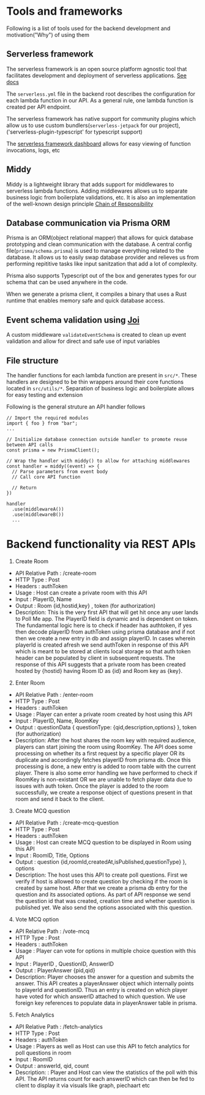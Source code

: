 # Tools and frameworks

Following is a list of tools used for the backend development and motivation("Why") of using them

## Serverless framework

The serverless framework is an open source platform agnostic tool that facilitates development and deployment of serverless applications. [See docs](https://www.serverless.com/framework/docs)

The `serverless.yml` file in the backend root describes the configuration for each lambda function in our API. As a general rule, one lambda function is created per API endpoint. 

The serverless framework has native support for community plugins which allow us to use custom bundlers(`serverless-jetpack` for our project), ('serverless-plugin-typescript' for typescript support)

The [serverless framework dashboard]("https://app.serverless.com") allows for easy viewing of function invocations, logs, etc

## Middy

Middy is a lightweight library that adds support for middlewares to serverless lambda functions. Adding middlewares allows us to separate business logic from boilerplate validations, etc. It is also an implementation of the well-known design principle [Chain of Responsibility](https://refactoring.guru/design-patterns/chain-of-responsibility)

## Database communication via Prisma ORM

Prisma is an ORM(object relational mapper) that allows for quick database prototyping and clean communication with the database. A central config file(`prisma/schema.prisma`) is used to manage everything related to the database. It allows us to easily swap database provider and relieves us from performing repititive tasks like input sanitzation that add a lot of complexity.

Prisma also supports Typescript out of the box and generates types for our schema that can be used anywhere in the code.

When we generate a prisma client, it compiles a binary that uses a Rust runtime that enables memory safe and quick database access.
## Event schema validation using [Joi](https://joi.dev/)

A custom middleware `validateEventSchema` is created to clean up event validation and allow for direct and safe use of input variables 
## File structure

The handler functions for each lambda function are present in `src/*`. These handlers are designed to be thin wrappers around their core functions located in `src/utils/*`. Separation of business logic and boilerplate allows for easy testing and extension

Following is the general struture an API handler follows

```
// Import the required modules
import { foo } from "bar";
...

// Initialize database connection outside handler to promote reuse between API calls
const prisma = new PrismaClient();

// Wrap the handler with middy() to allow for attaching middlewares
const handler = middy((event) => {
  // Parse parameters from event body
  // Call core API function

  // Return
})

handler
  .use(middlewareA())
  .use(middlewareB())
  ...

```

# Backend functionality via REST APIs

1. Create Room

 - API Relative Path : /create-room
 - HTTP Type : Post 
 - Headers : authToken
 - Usage : Host can create a private room with this API
 - Input : PlayerID, Name
 - Output : Room {id,hostid,key} , token (for authorization)
 - Description: This is the very first API that will get hit once any user lands to Poll Me app. The PlayerID field is dynamic and is dependent on token. The fundamental logic here is to check if header has authtoken, if yes then decode playerID from authToken using prisma database and if not then we create a new entry in db and assign playerID. In cases wherein playerId is created afresh we send authToken in response of this API which is meant to be stored at clients local storage so that auth token header can be populated by client in subsequent requests. The response of this API suggests that a private room has been created hosted by {hostid} having Room ID as {id} and Room key as {key}.

2. Enter Room

 - API Relative Path : /enter-room
 - HTTP Type : Post
 - Headers : authToken
 - Usage : Player can enter a private room created by host using this API
 - Input : PlayerID, Name, RoomKey
 - Output : questionData  { questionType: {qid,description,options} }, token (for authorization)
 - Description: After the host shares the room key with required audience, players can start joining the room using RoomKey. The API does some processing on whether its a first request by a specific player OR its duplicate and accordingly fetches playerID from prisma db. Once this processing is done, a new entry is added to room table with the current player. There is also some error handling we have performed to check if RoomKey is non-existant OR we are unable to fetch player data due to issues with auth token. Once the player is added to the room successfully, we create a response object of questions present in that room and send it back to the client. 

 3. Create MCQ question

 - API Relative Path : /create-mcq-question
 - HTTP Type : Post
 - Headers : authToken
 - Usage : Host can create MCQ question to be displayed in Room using this API
 - Input : RoomID, Title, Options
 - Output : question {id,roomId,createdAt,isPublished,questionType} }, options
 - Description: The host uses this API to create poll questions. First we verify if host is allowed to create question by checking if the room is created by same host. After that we create a prisma db entry for the question and its associated options. As part of API response we send the question id that was created, creation time and whether question is published yet. We also send the options associated with this question.

 4. Vote MCQ option

 - API Relative Path : /vote-mcq
 - HTTP Type : Post
 - Headers : authToken
 - Usage : Player can vote for options in multiple choice question with this API
 - Input : PlayerID , QuestionID, AnswerID
 - Output : PlayerAnswer {pid,qid}
 - Description: Player chooses the answer for a question and submits the answer. This API creates a playerAnswer object which internally points to playerId and questionID. Thus an entry is created on which player have voted for which answerID attached to which question. We use foreign key references to populate data in playerAnswer table in prisma.

 5. Fetch Analytics 

 - API Relative Path : /fetch-analytics
 - HTTP Type : Post
 - Headers : authToken
 - Usage : Players as well as Host can use this API to fetch analytics for poll questions in room
 - Input : RoomID
 - Output : answerId, qid, count
 - Description: : Player and Host can view the statistics of the poll with this API. The API returns count for each answerID which can then be fed to client to display it via visuals like graph, piechaart etc